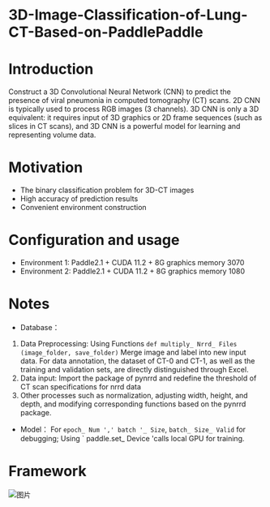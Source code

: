 # 3D-Image-Classification-of-Lung-CT-Based-on-PaddlePaddle

# Introduction
Construct a 3D Convolutional Neural Network (CNN) to predict the presence of viral pneumonia in computed tomography (CT) scans. 2D CNN is typically used to process RGB images (3 channels). 3D CNN is only a 3D equivalent: it requires input of 3D graphics or 2D frame sequences (such as slices in CT scans), and 3D CNN is a powerful model for learning and representing volume data.
# Motivation
* The binary classification problem for 3D-CT images
* High accuracy of prediction results
* Convenient environment construction
# Configuration and usage
* Environment 1: Paddle2.1 + CUDA 11.2 + 8G graphics memory 3070
* Environment 2: Paddle2.1 + CUDA 11.2 + 8G graphics memory 1080
# Notes
* Database：
1. Data Preprocessing: Using Functions ` def multiply_ Nrrd_ Files (image_folder, save_folder) ` Merge image and label into new input data. For data annotation, the dataset of CT-0 and CT-1, as well as the training and validation sets, are directly distinguished through Excel.
2. Data input: Import the package of pynrrd and redefine the threshold of CT scan specifications for nrrd data
3. Other processes such as normalization, adjusting width, height, and depth, and modifying corresponding functions based on the pynrrd package.
* Model：
  For ` epoch_ Num ',' batch '_ Size `, ` batch_ Size_ Valid ` for debugging;
  Using ` paddle.set_ Device 'calls local GPU for training.
# Framework
![图片](https://github.com/YaoOOoooolin/3D-Image-Classification-of-Lung-CT-Based-on-PaddlePaddle/assets/108522692/e96b01d4-deb3-4820-ba40-658ec375cf31)
